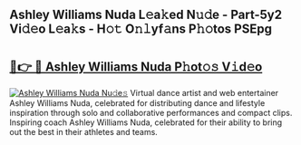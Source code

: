 ## Ashley Williams Nuda L𝚎a𝚔ed N𝚞𝚍e - Part-5y2 Vi𝚍𝚎o L𝚎a𝚔s - H𝚘𝚝 O𝚗𝚕yf𝚊ns P𝚑𝚘tos PSEpg

# <h2><a href="http://kfd4x8p.oniu.top/?m=Ashley+Williams+Nuda">🔗👉 🔴 Ashley Williams Nuda P𝚑ot𝚘𝚜 V𝚒d𝚎o</a></h2>

[![Ashley Williams Nuda Nu𝚍e𝚜](https://i.imgur.com/0qMVB7G.gif)](http://kfd4x8p.oniu.top/?m=Ashley+Williams+Nuda)
Virtual dance artist and web entertainer Ashley Williams Nuda, celebrated for distributing dance and lifestyle inspiration through solo and collaborative performances and compact clips. Inspiring coach Ashley Williams Nuda, celebrated for their ability to bring out the best in their athletes and teams.  
